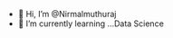 - 👋 Hi, I’m @Nirmalmuthuraj
- 🌱 I’m currently learning ...Data Science

<!---
Nirmalmuthuraj/Nirmalmuthuraj is a ✨ special ✨ repository because its `README.md` (this file) appears on your GitHub profile.
You can click the Preview link to take a look at your changes.
--->

